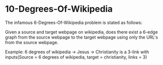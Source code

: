 # 10-Degrees-Of-Wikipedia

The infamous 6-Degrees-Of-Wikipedia problem is stated as follows:

Given a source and target webpage on wikipedia, does there exist a 6-edge graph from the source webpage to the target webpage using only the URL's from the source webpage.

Example: 6 degrees of wikipedia -> Jesus -> Christianity is a 3-link with inputs(Source = 6 degrees of wikipedia, target = christianity, links = 3)

